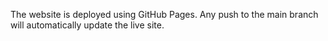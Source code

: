 The website is deployed using GitHub Pages. Any push to the main branch will automatically update the live site.
